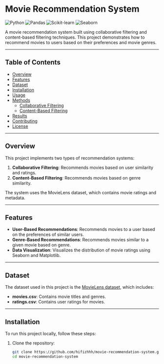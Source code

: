 # Movie Recommendation System

![Python](https://img.shields.io/badge/Python-3.8%2B-blue)
![Pandas](https://img.shields.io/badge/Pandas-1.3%2B-orange)
![Scikit-learn](https://img.shields.io/badge/Scikit--learn-0.24%2B-green)
![Seaborn](https://img.shields.io/badge/Seaborn-0.11%2B-red)

A movie recommendation system built using collaborative filtering and content-based filtering techniques. This project demonstrates how to recommend movies to users based on their preferences and movie genres.

---

## Table of Contents
- [Overview](#overview)
- [Features](#features)
- [Dataset](#dataset)
- [Installation](#installation)
- [Usage](#usage)
- [Methods](#methods)
  - [Collaborative Filtering](#collaborative-filtering)
  - [Content-Based Filtering](#content-based-filtering)
- [Results](#results)
- [Contributing](#contributing)
- [License](#LICENSE)

---

## Overview

This project implements two types of recommendation systems:
1. **Collaborative Filtering**: Recommends movies based on user similarity and ratings.
2. **Content-Based Filtering**: Recommends movies based on genre similarity.

The system uses the MovieLens dataset, which contains movie ratings and metadata.

---

## Features

- **User-Based Recommendations**: Recommends movies to a user based on the preferences of similar users.
- **Genre-Based Recommendations**: Recommends movies similar to a given movie based on genre.
- **Data Visualization**: Visualizes the distribution of movie ratings using Seaborn and Matplotlib.

---

## Dataset

The dataset used in this project is the [MovieLens dataset](https://grouplens.org/datasets/movielens/), which includes:
- **movies.csv**: Contains movie titles and genres.
- **ratings.csv**: Contains user ratings for movies.

---

## Installation

To run this project locally, follow these steps:

1. Clone the repository:
   ```bash
   git clone https://github.com/hifizhhh/movie-recommendation-system.git
   cd movie-recommendation-system
